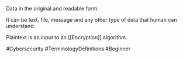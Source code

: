 Data in the original and readable form.

It can be text, file, message and any other type of data that human can understand.

Plaintext is an input to an [[Encryption]] algorithm.

#Cybersecurity #TerminologyDefinitions #Beginner
